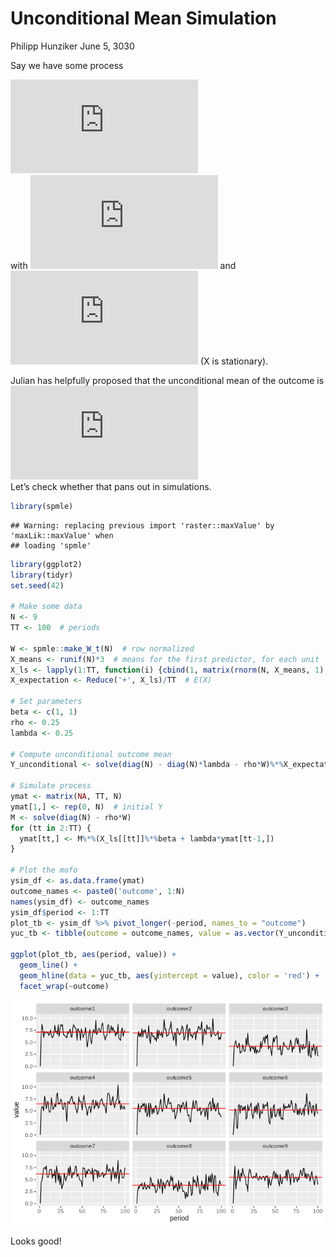 Unconditional Mean Simulation
================
Philipp Hunziker
June 5, 3030

Say we have some process

  
![
y\_t = X\_t \\beta + \\lambda y\_{t-1} + \\rho W y\_t + u\_t
](https://latex.codecogs.com/png.latex?%0Ay_t%20%3D%20X_t%20%5Cbeta%20%2B%20%5Clambda%20y_%7Bt-1%7D%20%2B%20%5Crho%20W%20y_t%20%2B%20u_t%0A
"
y_t = X_t \\beta + \\lambda y_{t-1} + \\rho W y_t + u_t
")  
with ![E(u\_t)
= 0](https://latex.codecogs.com/png.latex?E%28u_t%29%20%3D%200
"E(u_t) = 0") and ![E(X\_t) =
E(X)](https://latex.codecogs.com/png.latex?E%28X_t%29%20%3D%20E%28X%29
"E(X_t) = E(X)") (X is stationary).

Julian has helpfully proposed that the unconditional mean of the outcome
is   
![
E(y\_t) = E(y) = (I - \\lambda I - \\rho W)^{-1} E(X) \\beta.
](https://latex.codecogs.com/png.latex?%0AE%28y_t%29%20%3D%20E%28y%29%20%3D%20%28I%20-%20%5Clambda%20I%20-%20%5Crho%20W%29%5E%7B-1%7D%20E%28X%29%20%5Cbeta.%0A
"
E(y_t) = E(y) = (I - \\lambda I - \\rho W)^{-1} E(X) \\beta.
")  
Let’s check whether that pans out in
    simulations.

``` r
library(spmle)
```

    ## Warning: replacing previous import 'raster::maxValue' by 'maxLik::maxValue' when
    ## loading 'spmle'

``` r
library(ggplot2)
library(tidyr)
set.seed(42)

# Make some data
N <- 9
TT <- 100  # periods

W <- spmle::make_W_t(N)  # row normalized
X_means <- runif(N)*3  # means for the first predictor, for each unit
X_ls <- lapply(1:TT, function(i) {cbind(1, matrix(rnorm(N, X_means, 1), N, 1))})
X_expectation <- Reduce('+', X_ls)/TT  # E(X)

# Set parameters
beta <- c(1, 1)
rho <- 0.25
lambda <- 0.25

# Compute unconditional outcome mean
Y_unconditional <- solve(diag(N) - diag(N)*lambda - rho*W)%*%X_expectation%*%beta

# Simulate process
ymat <- matrix(NA, TT, N)
ymat[1,] <- rep(0, N)  # initial Y
M <- solve(diag(N) - rho*W)
for (tt in 2:TT) {
  ymat[tt,] <- M%*%(X_ls[[tt]]%*%beta + lambda*ymat[tt-1,])
}

# Plot the mofo
ysim_df <- as.data.frame(ymat)
outcome_names <- paste0('outcome', 1:N)
names(ysim_df) <- outcome_names
ysim_df$period <- 1:TT
plot_tb <- ysim_df %>% pivot_longer(-period, names_to = "outcome")
yuc_tb <- tibble(outcome = outcome_names, value = as.vector(Y_unconditional))

ggplot(plot_tb, aes(period, value)) +
  geom_line() +
  geom_hline(data = yuc_tb, aes(yintercept = value), color = 'red') +
  facet_wrap(~outcome)
```

![](unconditional_mean_files/figure-gfm/simulate-1.png)<!-- -->

Looks good\!
